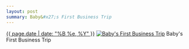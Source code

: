 ```yaml
---
layout: post
summary: Baby&#x27;s First Business Trip
---
```


<p>
  <time><a href="/528">{{ page.date | date: "%B %e, %Y" }}</a></time>
  <a href="/528"><img src="{{ site.assets_url }}/528-640.jpg" srcset="{{ site.assets_url }}/528-320.jpg 320w, {{ site.assets_url }}/528-640.jpg 640w, {{ site.assets_url }}/528-960.jpg 960w, {{ site.assets_url }}/528-1280.jpg 1280w" sizes="(min-width: 700px) 50vw, calc(100vw - 2rem)" alt="Baby&#x27;s First Business Trip" /></a>
  <span>Baby&#x27;s First Business Trip</span>
</p>
